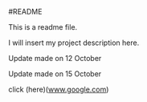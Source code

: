 #README

This is a readme file.

I will insert my project description here.

Update made on 12 October

Update made on 15 October

click (here)(www.google.com)
